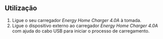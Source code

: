 ##  Utilização

1.  Ligue o seu carregador *Energy Home Charger 4.0A* à tomada.
2. Ligue o dispositivo externo ao carregador *Energy Home Charger 4.0A* com ajuda do cabo USB para iniciar o processo de carregamento.
